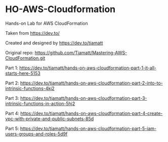 # HO-AWS-Cloudformation
Hands-on Lab for AWS CloudFormation 

Taken from https://dev.to/

Created and designed by https://dev.to/tiamatt

Original repo: https://github.com/Tiamatt/Mastering-AWS-CloudFormation.git

Part 1: https://dev.to/tiamatt/hands-on-aws-cloudformation-part-1-it-all-starts-here-5153

Part 2: https://dev.to/tiamatt/hands-on-aws-cloudformation-part-2-into-to-intrinsic-functions-4kj2

Part 3: https://dev.to/tiamatt/hands-on-aws-cloudformation-part-3-intrinsic-functions-in-action-5hj2

Part 4: https://dev.to/tiamatt/hands-on-aws-cloudformation-part-4-create-vpc-with-private-and-public-subnets-85d

Part 5: https://dev.to/tiamatt/hands-on-aws-cloudformation-part-5-iam-users-groups-and-roles-5d9f
